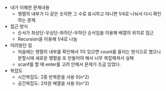 * 내가 이해한 문제내용
  * 행렬의 내부가 다 같은 숫자면 그 수로 표시하고 아니면 1/4로 나눠서 다시 확인하는 문제
* 접근 방식
  * 순서가 좌상단-우상단-좌하단-우하단 순서임을 이용해 배열의 위치로 접근
  * Recursion을 이용해 1/4로 나눔
* 어려웠던 점
  * 처음에는 행렬의 내부를 확인해서 1이 있으면 count를 올리는 방식으로 했으나 분할시에 새로운 행렬을 또 만들어야 해서 너무 복잡해져서 실패
  * scanf를 할 때 enter를 고려 안해서 문제가 조금 있었다.
* 복잡도
  * 시간복잡도: 2중 반복문을 사용 0(n^2)
  * 공간복잡도: 2차원 배열을 사용 0(n^2)